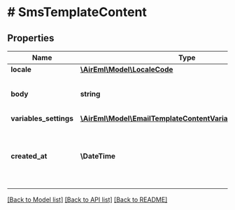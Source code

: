# # SmsTemplateContent

## Properties

Name | Type | Description | Notes
------------ | ------------- | ------------- | -------------
**locale** | [**\AirEml\Model\LocaleCode**](LocaleCode.md) |  | [optional]
**body** | **string** | This is the body for SMS Notification. | [optional]
**variables_settings** | [**\AirEml\Model\EmailTemplateContentVariablesSettingsInner[]**](EmailTemplateContentVariablesSettingsInner.md) |  | [optional]
**created_at** | **\DateTime** | The datetime when the Template Content was created. | [optional]

[[Back to Model list]](../../README.md#models) [[Back to API list]](../../README.md#endpoints) [[Back to README]](../../README.md)
